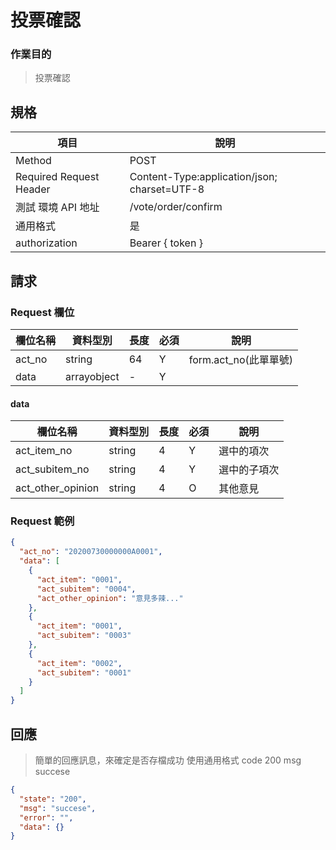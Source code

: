 # 投票確認

### 作業目的

> 投票確認

## 規格

| 項目                    | 說明                                         |
| ----------------------- | -------------------------------------------- |
| Method                  | POST                                         |
| Required Request Header | Content-Type:application/json; charset=UTF-8 |
| 測試 環境 API 地址      | /vote/order/confirm                          |
| 通用格式                | 是                                           |
| authorization           | Bearer { token }                             |

## 請求

### Request 欄位

| 欄位名稱 | 資料型別    | 長度 | 必須 | 說明                  |
| -------- | ----------- | ---- | ---- | --------------------- |
| act_no   | string      | 64   | Y    | form.act_no(此單單號) |
| data     | arrayobject | -    | Y    |                       |

#### data

| 欄位名稱          | 資料型別 | 長度 | 必須 | 說明         |
| ----------------- | -------- | ---- | ---- | ------------ |
| act_item_no       | string   | 4    | Y    | 選中的項次   |
| act_subitem_no    | string   | 4    | Y    | 選中的子項次 |
| act_other_opinion | string   | 4    | O    | 其他意見     |

### Request 範例

```json
{
  "act_no": "20200730000000A0001",
  "data": [
    {
      "act_item": "0001",
      "act_subitem": "0004",
      "act_other_opinion": "意見多辣..."
    },
    {
      "act_item": "0001",
      "act_subitem": "0003"
    },
    {
      "act_item": "0002",
      "act_subitem": "0001"
    }
  ]
}
```

## 回應

> 簡單的回應訊息，來確定是否存檔成功
> 使用通用格式 code 200 msg succese

```json
{
  "state": "200",
  "msg": "succese",
  "error": "",
  "data": {}
}
```
